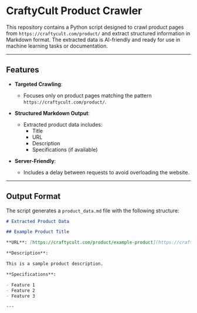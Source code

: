 # CraftyCult Product Crawler

This repository contains a Python script designed to crawl product pages from `https://craftycult.com/product/` and extract structured information in Markdown format. The extracted data is AI-friendly and ready for use in machine learning tasks or documentation.

---

## Features

- **Targeted Crawling**:
  - Focuses only on product pages matching the pattern `https://craftycult.com/product/`.

- **Structured Markdown Output**:
  - Extracted product data includes:
    - Title
    - URL
    - Description
    - Specifications (if available)

- **Server-Friendly**:
  - Includes a delay between requests to avoid overloading the website.

---

## Output Format

The script generates a `product_data.md` file with the following structure:

```markdown
# Extracted Product Data

## Example Product Title

**URL**: [https://craftycult.com/product/example-product](https://craftycult.com/product/example-product)

**Description**:

This is a sample product description.

**Specifications**:

- Feature 1
- Feature 2
- Feature 3

---
